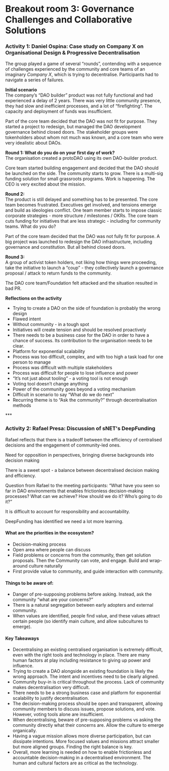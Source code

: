 # Breakout room 3: Governance Challenges and Collaborative Solutions

### Activity 1: Daniel Ospina: Case study on Company X on Organisational Design & Progressive Decentralisation <a href="#docs-internal-guid-94d2dc44-7fff-9310-4882-d5a6b6380668" id="docs-internal-guid-94d2dc44-7fff-9310-4882-d5a6b6380668"></a>

The group played a game of several “rounds”, contending with a sequence of challenges experienced by the community and core teams of an imaginary _Company X_, which is trying to decentralise. Participants had to navigate a series of failures.

**Initial scenario**\
The company’s “DAO builder” product was not fully functional and had experienced a delay of 2 years. There was very little community presence, they had slow and inefficient processes, and a lot of “firefighting”. The capacity and deployment of funds was insufficient.

Part of the core team decided that the DAO was not fit for purpose. They started a project to redesign, but managed the DAO development governance behind closed doors. The stakeholder groups were tokenholders about whom not much was known, and a core team who were very idealistic about DAOs.

**Round 1: What do you do on your first day of work?** \
The organisation created a protoDAO using its own DAO-builder product.

Core team started building engagement and decided that the DAO should be launched on the side. The community starts to grow. There is a multi-sig funding solution for small grassroots programs. Work is happening. The CEO is very excited about the mission.

**Round 2:** \
The product is still delayed and something has to be presented. The core team becomes frustrated. Executives get involved, and tensions emerge and build as ideologies conflict. One team member starts to impose classic corporate strategies - more structure / milestones / OKRs. The core team cuts funding for initiatives that are less strategic - including for community teams. What do you do?

Part of the core team decided that the DAO was not fully fit for purpose. A big project was launched to redesign the DAO infrastructure, including governance and constitution. But all behind closed doors.

**Round 3:** \
A group of activist token holders, not liking how things were proceeding, take the initiative to launch a “coup” - they collectively launch a governance proposal / attack to return funds to the community.&#x20;

The DAO core team/Foundation felt attacked and the situation resulted in bad PR.

**Reflections on the activity**&#x20;

* Trying to create a DAO on the side of foundation is probably the wrong design
* Flawed intent
* Without community - in a tough spot
* Initiatives will create tension and should be resolved proactively
* There needs to be a business case for the DAO in order to have a chance of success. Its contribution to the organisation needs to be clear.
* Platform for exponential scalability
* Process was too difficult, complex, and with too high a task load for one person to manage
* Process was difficult with multiple stakeholders
* Process was difficult for people to lose influence and power
* “It’s not just about tooling” - a  voting tool is not enough
* Voting tool doesn’t change anything
* Power of the community goes beyond a voting mechanism
* Difficult in scenario to say “What do we do next”
* Recurring theme is to “Ask the community?” through decentralisation methods&#x20;

\*\*\*

### Activity 2: Rafael Presa: Discussion of sNET's DeepFunding

Rafael reflects that there is a tradeoff between the efficiency of centralised decisions and the engagement of community-led ones.&#x20;

Need for opposition in perspectives, bringing diverse backgrounds into decision making

There is a sweet spot - a balance between decentralised decision making and efficiency.

Question from Rafael to the meeting participants: “What have you seen so far in DAO environments that enables frictionless decision-making processes? What can we achieve? How should we do it? Who’s going to do it?”

It is difficult to account for responsibility and accountability.

DeepFunding has identified we need a lot more learning.

#### What are the priorities in the ecosystem?

* Decision-making process
* Open area where people can discuss
* Field problems or concerns from the community, then get solution proposals. Then the Community can vote, and engage. Build and wrap-around culture naturally
* First provide value to community, and guide interaction with community.

#### Things to be aware of:

* Danger of pre-supposing problems before asking. Instead, ask the community “what are your concerns?”
* There is a natural segregation between early adopters and external community.
* When values are identified, people find value, and these values attract certain people (so identify main culture, and allow subcultures to emerge).

#### Key Takeaways

* Decentralising an existing centralised organisation is extremely difficult, even with the right tools and technology in place. There are many human factors at play including resistance to giving up power and influence.
* Trying to create a DAO alongside an existing foundation is likely the wrong approach. The intent and incentives need to be clearly aligned.
* Community buy-in is critical throughout the process. Lack of community makes decentralisation very difficult.
* There needs to be a strong business case and platform for exponential scalability to justify decentralisation.
* The decision-making process should be open and transparent, allowing community members to discuss issues, propose solutions, and vote. However, voting tools alone are insufficient.
* When decentralising, beware of pre-supposing problems vs asking the community directly what their concerns are. Allow the culture to emerge organically.
* Having a vague mission allows more diverse participation, but can dissipate intentions. More focused values and missions attract smaller but more aligned groups. Finding the right balance is key.
* Overall, more learning is needed on how to enable frictionless and accountable decision-making in a decentralised environment. The human and cultural factors are as critical as the technology.
